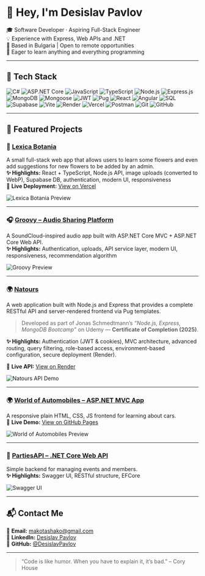# 👋 Hey, I'm Desislav Pavlov

🎓 Software Developer · Aspiring Full-Stack Engineer  
💡 Experience with Express, Web APIs and .NET  
📍 Based in Bulgaria | Open to remote opportunities  
🧠 Eager to learn anything and everything programming

---

## 🔧 Tech Stack

![C#](https://img.shields.io/badge/-C%23-239120?style=flat&logo=c-sharp&logoColor=white)
![ASP.NET Core](https://img.shields.io/badge/-ASP.NET%20Core-512BD4?style=flat&logo=dotnet&logoColor=white)
![JavaScript](https://img.shields.io/badge/-JavaScript-F7DF1E?style=flat&logo=javascript&logoColor=black)
![TypeScript](https://img.shields.io/badge/-TypeScript-3178C6?style=flat&logo=typescript&logoColor=white)
![Node.js](https://img.shields.io/badge/-Node.js-339933?style=flat&logo=node.js&logoColor=white)
![Express.js](https://img.shields.io/badge/-Express.js-000000?style=flat&logo=express&logoColor=white)
![MongoDB](https://img.shields.io/badge/-MongoDB-47A248?style=flat&logo=mongodb&logoColor=white)
![Mongoose](https://img.shields.io/badge/-Mongoose-880000?style=flat&logo=mongoose&logoColor=white)
![JWT](https://img.shields.io/badge/-JWT-000000?style=flat&logo=jsonwebtokens&logoColor=white)
![Pug](https://img.shields.io/badge/-Pug-A86454?style=flat&logo=pug&logoColor=white)
![React](https://img.shields.io/badge/-React-61DAFB?style=flat&logo=react&logoColor=black)
![Angular](https://img.shields.io/badge/-Angular-DD0031?style=flat&logo=angular&logoColor=white)
![SQL](https://img.shields.io/badge/-SQL-4479A1?style=flat&logo=mysql&logoColor=white)
![Supabase](https://img.shields.io/badge/-Supabase-3ECF8E?style=flat&logo=supabase&logoColor=white)
![Vite](https://img.shields.io/badge/-Vite-646CFF?style=flat&logo=vite&logoColor=white)
![Render](https://img.shields.io/badge/-Render-46E3B7?style=flat&logo=render&logoColor=black)
![Vercel](https://img.shields.io/badge/-Vercel-000000?style=flat&logo=vercel&logoColor=white)
![Postman](https://img.shields.io/badge/-Postman-FF6C37?style=flat&logo=postman&logoColor=white)
![Git](https://img.shields.io/badge/-Git-F05032?style=flat&logo=git&logoColor=white)
![GitHub](https://img.shields.io/badge/-GitHub-181717?style=flat&logo=github&logoColor=white)

---

## 🚀 Featured Projects

### 🌸 [Lexica Botania](https://github.com/DesislavPavlov/Lexica-Botania)  
A small full-stack web app that allows users to learn some flowers and even add suggestions for new flowers to be added by an admin.  
**✨ Highlights:** React + TypeScript, Node.js API, image uploads (converted to WebP), Supabase DB, authentication, modern UI, responsiveness  
🎯 **Live Deployment:** [View on Vercel](https://lexica-botania.vercel.app/)  

![Lexica Botania Preview](https://github.com/DesislavPavlov/Lexica-Botania/blob/main/readme_resources/DemoHome.gif?raw=true)

---

### 🎧 [Groovy – Audio Sharing Platform](https://github.com/DesislavPavlov/Groovy)  
A SoundCloud-inspired audio app built with ASP.NET Core MVC + ASP.NET Core Web API.  
**✨ Highlights:** Authentication, uploads, API service layer, modern UI, responsiveness, recommendation algorithm  

![Groovy Preview](https://github.com/DesislavPavlov/Groovy/blob/main/readme_resources/Groovy_Showcase.gif?raw=true)

---

### 🌍 [Natours](https://github.com/DesislavPavlov/natours)  
A web application built with Node.js and Express that provides a complete RESTful API and server-rendered frontend via Pug templates.  
> Developed as part of Jonas Schmedtmann’s *“Node.js, Express, MongoDB Bootcamp”* on Udemy — **Certificate of Completion (2025)**.

**✨ Highlights:** Authentication (JWT & cookies), MVC architecture, advanced routing, query filtering, role-based access, environment-based configuration, secure deployment (Render). 

🎯 **Live API:** [View on Render](https://natours-hp16.onrender.com/)  

![Natours API Demo](https://github.com/DesislavPavlov/Natours-API/blob/main/readme_resources/Natours_Demo.gif?raw=true)

---

### 🌍 [World of Automobiles – ASP.NET MVC App](https://github.com/DesislavPavlov/WorldOfAutomobiles)  
A responsive plain HTML, CSS, JS frontend for learning about cars.  
🎯 **Live Demo:** [View on GitHub Pages](https://desislavpavlov.github.io/WorldOfAutomobiles/)  

![World of Automobiles Preview](https://github.com/DesislavPavlov/WorldOfAutomobiles/blob/main/readme_resources/demo_preview.gif?raw=true)

---

### 🔐 [PartiesAPI – .NET Core Web API](https://github.com/DesislavPavlov/PartiesAPI)  
Simple backend for managing events and members.  
**✨ Highlights:** Swagger UI, RESTful structure, EFCore   

![Swagger UI](https://github.com/DesislavPavlov/PartiesAPI/blob/main/readme_resources/swagger_preview.gif?raw=true)

---

## 📬 Contact Me

📧 **Email:** makotashako@gmail.com  
🔗 **LinkedIn:** [Desislav Pavlov](https://www.linkedin.com/in/developer-d-pavlov/)  
🐙 **GitHub:** [@DesislavPavlov](https://github.com/DesislavPavlov)

---

> “Code is like humor. When you have to explain it, it’s bad.” – Cory House
